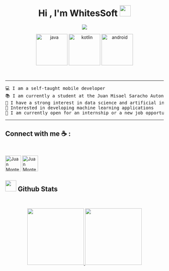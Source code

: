 <h1 align="center"><b>Hi , I'm WhitesSoft </b><img src="https://media.giphy.com/media/hvRJCLFzcasrR4ia7z/giphy.gif" width="35"></h1>


<p align="center">
  <a href="https://github.com/DenverCoder1/readme-typing-svg"><img src="https://readme-typing-svg.herokuapp.com?font=Time+New+Roman&color=cyan&size=25&center=true&vCenter=true&width=600&height=100&lines=Mobile+Developer;"></a>
</p>

<p>
  <p align="center">
    <a href="https://docs.oracle.com/en/java/"><img src="https://cdn.iconscout.com/icon/free/png-128/java-2038875-1720088.png" alt="java" width="100"></a>
    <a href="https://kotlinlang.org/docs/home.html"><img src="https://cdn.iconscout.com/icon/free/png-256/kotlin-283155.png" alt="kotlin" width="100"></a>
    <a href="https://developer.android.com/reference"><img src="https://cdn.iconscout.com/icon/free/png-256/android-3521272-2944776.png" alt="android" width="100"></a>
  </p>
</p>

<br>

<hr>
<pre>
💻 I am a self-taught mobile developer
📚 I am currently a student at the Juan Misael Saracho Autonomous University
📝 I have a strong interest in data science and artificial intelligence
🚩 Interested in developing machine learning applications
🤔 I am currently open for an internship or a new job opportunity.
</pre>
<hr>

## Connect with me ☕ :

<br>

<a href="https://www.linkedin.com/in/juan-moonteroo/" target="blank"><img align="center" src="https://cdn1.iconfinder.com/data/icons/logotypes/32/square-linkedin-512.png" alt="Juan Montero" height="50" width="50" /></a>
<a href="https://t.me/juan_monteroo" target="blank"><img align="center" src="https://cdn3.iconfinder.com/data/icons/social-media-chamfered-corner/154/telegram-512.png" alt="Juan Montero" height="50" width="50" /></a>


## <img src="https://media.giphy.com/media/iY8CRBdQXODJSCERIr/giphy.gif" width="35"><b> Github Stats </b>
<br>


<p align="center">
<a href="https://github.com/WhitesSoft/">
  <img height="180em" src="https://github-readme-stats.vercel.app/api?username=WhitesSoft&include_all_commits=true&count_private=true&show_icons=true&line_height=20&title_color=7A7ADB&icon_color=2234AE&text_color=D3D3D3&bg_color=0,000000,130F40" />
  <img height="180em" src="https://github-readme-stats-eight-theta.vercel.app/api/top-langs/?username=WhitesSoft&show_icons=true&locale=en&layout=compact&line_height=20&title_color=7A7ADB&icon_color=2234AE&text_color=D3D3D3&bg_color=0,000000,130F40"  />
</a>
</p>
